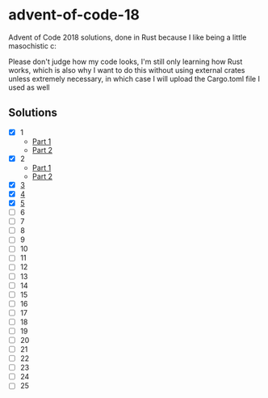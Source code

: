 # advent-of-code-18
Advent of Code 2018 solutions, done in Rust because I like being a little masochistic c:

Please don't judge how my code looks, I'm still only learning how Rust works, which is also why I want to do this without using external crates unless extremely necessary, in which case I will upload the Cargo.toml file I used as well

## Solutions
- [x]  1
    - [Part 1](https://github.com/crnbrdrck/advent-of-code-18/blob/master/01/01.rs)
    - [Part 2](https://github.com/crnbrdrck/advent-of-code-18/blob/master/01/02.rs)
- [x]  2
    - [Part 1](https://github.com/crnbrdrck/advent-of-code-18/blob/master/02/01.rs)
    - [Part 2](https://github.com/crnbrdrck/advent-of-code-18/blob/master/02/02.rs)
- [x]  [3](https://github.com/crnbrdrck/advent-of-code-18/blob/master/03/answers.rs)
- [x]  [4](https://github.com/crnbrdrck/advent-of-code-18/blob/master/04/answers.rs)
- [x]  [5](https://github.com/crnbrdrck/advent-of-code-18/blob/master/05/answers.rs)
- [ ]  6
- [ ]  7
- [ ]  8
- [ ]  9
- [ ] 10
- [ ] 11
- [ ] 12
- [ ] 13
- [ ] 14
- [ ] 15
- [ ] 16
- [ ] 17
- [ ] 18
- [ ] 19
- [ ] 20
- [ ] 21
- [ ] 22
- [ ] 23
- [ ] 24
- [ ] 25
